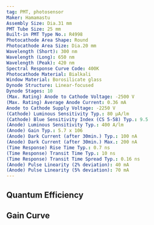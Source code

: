 ```yaml
---
tag: PMT, photosensor
Maker: Hamamastu
Assembly Size: Dia.31 mm
PMT Tube Size: 25 mm
Built-in PMT Type No.: R4998
Photocathode Area Shape: Round
Photocathode Area Size: Dia.20 mm
Wavelength (Short): 300 nm
Wavelength (Long): 650 nm
Wavelength (Peak): 420 nm
Spectral Response Curve Code: 400K
Photocathode Material: Bialkali
Window Material: Borosilicate glass
Dynode Structure: Linear-focused
Dynode Stages: 10
(Max. Rating) Anode to Cathode Voltage: -2500 V
(Max. Rating) Average Anode Current: 0.36 mA
Anode to Cathode Supply Voltage: -2250 V
(Cathode) Luminous Sensitivity Typ.: 80 μA/lm
(Cathode) Blue Sensitivity Index (CS 5-58) Typ.: 9.5
(Anode) Luminous Sensitivity Typ.: 400 A/lm
(Anode) Gain Typ.: 5.7 x 106
(Anode) Dark Current (after 30min.) Typ.: 100 nA
(Anode) Dark Current (after 30min.) Max.: 200 nA
(Time Response) Rise Time Typ.: 0.7 ns
(Time Response) Transit Time Typ.: 10 ns
(Time Response) Transit Time Spread Typ.: 0.16 ns
(Anode) Pulse Linearity (2% deviation): 40 mA
(Anode) Pulse Linearity (5% deviation): 70 mA
---
```

## Quantum Efficiency
## Gain Curve
